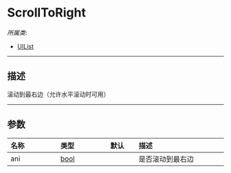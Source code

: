 # ScrollToRight

*所属类*:
* [UIList](/Api/Classes/Scene/UIList.md)
------------------------------------------------------------------------------------------
## 描述

滚动到最右边（允许水平滚动时可用）

------------------------------------------------------------------------------------------
## 参数

|<div style="width:100px">名称</div>|<div style="width:100px">类型</div>|<div style="width:50px">默认</div>|<div style="width:350px">描述</div>|
|:---|:---|:---|:---|
|ani|[bool](/Api/DataType/Bool.md)||是否滚动到最右边|

